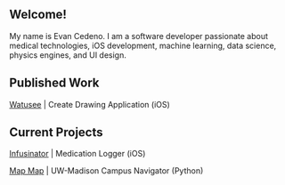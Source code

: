 ## Welcome!

My name is Evan Cedeno. I am a software developer passionate about medical technologies, iOS development, machine learning, data science, physics engines, and UI design.


## Published Work
[Watusee](https://github.com/EvanC8/Watusee) | Create Drawing Application (iOS)

## Current Projects
[Infusinator](https://github.com/EvanC8/Infusinator) | Medication Logger (iOS)

[Map Map](https://github.com/EvanC8/Infusinator) | UW-Madison Campus Navigator (Python)
